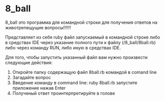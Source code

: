# 8_ball
8_ball это программа для командной строки для получения ответов на животрепещущие вопросы!!!!!!

Представляет из себя ruby файл запускаемый в командной строке либо в средствах IDE
через указание полного пути к файлу (/8_ball/8ball.rb) либо через команду RUN, либо иную
в средствах IDE.

Для того, чтобы запустить указанный файл вам нужно произвести следующие действия:

1. Откройте папку содержащую файл 8ball.rb командой в comand line
2. Загадайте вопрос
3. Введение команду в command line: ruby 8ball.rb запустите приложение нажав Enter
4. Полученый ответ проинтерпретируйте в голове
